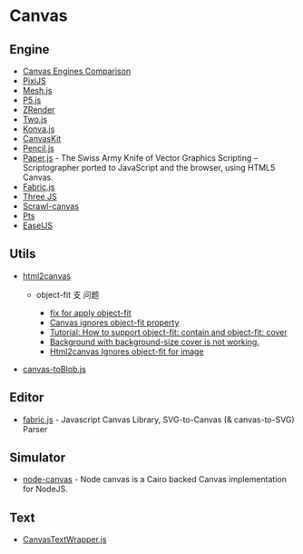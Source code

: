 # Canvas

## Engine

- [Canvas Engines Comparison](https://github.com/slaylines/canvas-engines-comparison)
- [PixiJS](https://www.pixijs.com/)
- [Mesh.js](https://github.com/mesh-js/mesh.js)
- [P5.js](https://p5js.org/)
- [ZRender](https://github.com/ecomfe/zrender)
- [Two.js](https://two.js.org/)
- [Konva.js](https://konvajs.org/)
- [CanvasKit](https://skia.org/docs/user/modules/canvaskit/)
- [Pencil.js](https://pencil.js.org/)
- [Paper.js](http://paperjs.org/) - The Swiss Army Knife of Vector Graphics Scripting – Scriptographer ported to JavaScript and the browser, using HTML5 Canvas.
- [Fabric.js](http://fabricjs.com/)
- [Three JS](https://threejs.org/)
- [Scrawl-canvas](https://scrawl-v8.rikweb.org.uk/)
- [Pts](https://github.com/williamngan/pts)
- [EaselJS](https://github.com/CreateJS/EaselJS)

## Utils

- [html2canvas](https://github.com/niklasvh/html2canvas)

    - object-fit 支 问题

        - [fix for apply object-fit](https://github.com/niklasvh/html2canvas/issues/2541)
        - [Canvas ignores object-fit property](https://github.com/niklasvh/html2canvas/issues/725)
        - [Tutorial: How to support object-fit: contain and object-fit: cover](https://github.com/niklasvh/html2canvas/issues/3072)
        - [Background with background-size cover is not working.](https://github.com/niklasvh/html2canvas/issues/288)
        - [Html2canvas Ignores object-fit for image](https://stackoverflow.com/questions/65895497/html2canvas-ignores-object-fit-for-image)

- [canvas-toBlob.js](https://github.com/eligrey/canvas-toBlob.js)

## Editor

- [fabric.js](https://github.com/fabricjs/fabric.js) - Javascript Canvas Library, SVG-to-Canvas (& canvas-to-SVG) Parser

## Simulator

- [node-canvas](https://github.com/Automattic/node-canvas) - Node canvas is a Cairo backed Canvas implementation for NodeJS.

## Text

- [CanvasTextWrapper.js](https://github.com/namniak/canvas-text-wrapper)
